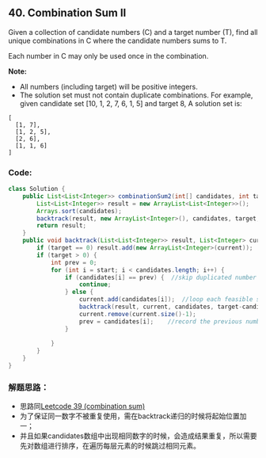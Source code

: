 ## 40. Combination Sum II

Given a collection of candidate numbers (C) and a target number (T), find all unique combinations in C where the candidate numbers sums to T.

Each number in C may only be used once in the combination.

**Note:**

* All numbers (including target) will be positive integers.
* The solution set must not contain duplicate combinations.
For example, given candidate set [10, 1, 2, 7, 6, 1, 5] and target 8, 
A solution set is: 

```
[
  [1, 7],
  [1, 2, 5],
  [2, 6],
  [1, 1, 6]
]
```


### Code:

```java
class Solution {
    public List<List<Integer>> combinationSum2(int[] candidates, int target) {
        List<List<Integer>> result = new ArrayList<List<Integer>>();
        Arrays.sort(candidates);
        backtrack(result, new ArrayList<Integer>(), candidates, target, 0);  //backtrack
        return result;
    }
    public void backtrack(List<List<Integer>> result, List<Integer> current, int[] candidates, int target, int start) {
        if (target == 0) result.add(new ArrayList<Integer>(current));  //if find the optimal solution, add to result
        if (target > 0) {
            int prev = 0;
            for (int i = start; i < candidates.length; i++) {
                if (candidates[i] == prev) {  //skip duplicated number in the same level of sorted candidates array
                    continue;
                } else {
                    current.add(candidates[i]);  //loop each feasible solution of every level
                    backtrack(result, current, candidates, target-candidates[i], i+1);
                    current.remove(current.size()-1);
                    prev = candidates[i];    //record the previous number
                }
                
            }
        }
    }
}
```

### 解题思路：
* 思路同[Leetcode 39 (combination sum)](https://github.com/ShawnNew/myLeetcodeAnswer/blob/master/BackTracking/39.%20Combination%20Sum.md)
* 为了保证同一数字不被重复使用，需在backtrack递归的时候将起始位置加一；
* 并且如果candidates数组中出现相同数字的时候，会造成结果重复，所以需要先对数组进行排序，在遍历每层元素的时候跳过相同元素。